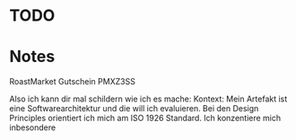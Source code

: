 # TODO 


# Notes
RoastMarket Gutschein
PMXZ3SS

Also ich kann dir mal schildern wie ich es mache: Kontext: Mein Artefakt ist eine Softwarearchitektur und die will ich evaluieren. Bei den Design Principles orientiert ich mich am ISO 1926 Standard. Ich konzentiere mich inbesondere
